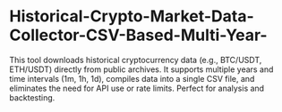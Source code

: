 # Historical-Crypto-Market-Data-Collector-CSV-Based-Multi-Year-
This tool downloads historical cryptocurrency data (e.g., BTC/USDT, ETH/USDT) directly from public archives. It supports multiple years and time intervals (1m, 1h, 1d), compiles data into a single CSV file, and eliminates the need for API use or rate limits. Perfect for analysis and backtesting.
